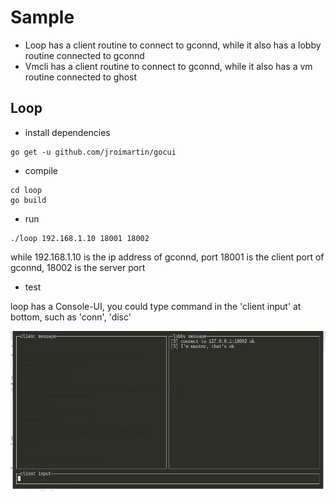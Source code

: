 # Sample
* Loop has a client routine to connect to gconnd, while it also has a lobby routine connected to gconnd
* Vmcli has a client routine to connect to gconnd, while it also has a vm routine connected to ghost

## Loop
* install dependencies
```
go get -u github.com/jroimartin/gocui
```
* compile
```
cd loop
go build
```
* run
```
./loop 192.168.1.10 18001 18002
```

while 192.168.1.10 is the ip address of gconnd, port 18001 is the client port of gconnd, 18002 is the server port
* test

loop has a Console-UI, you could type command in the 'client input' at bottom, such as 'conn', 'disc'

![loop](loop.png)